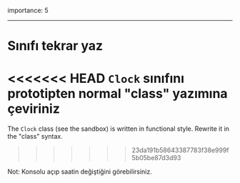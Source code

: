 importance: 5

---

# Sınıfı tekrar yaz

<<<<<<< HEAD
`Clock` sınıfını prototipten normal "class" yazımına çeviriniz
=======
The `Clock` class (see the sandbox) is written in functional style. Rewrite it in the "class" syntax.
>>>>>>> 23da191b58643387783f38e999f5b05be87d3d93

Not: Konsolu açıp saatin değiştiğini görebilirsiniz.
